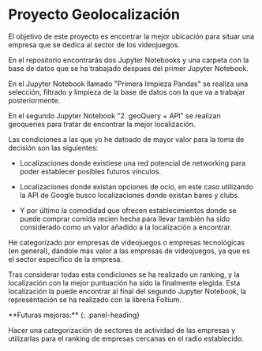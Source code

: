 # Proyecto Geolocalización


El objetivo de este proyecto es encontrar la mejor ubicación para situar una empresa que se dedica al sector de los videojuegos.

En el repositorio encontrarás dos Jupyter Notebooks y una carpeta con la base de datos que se ha trabajado despues del primer Jupyter Notebook.

En el Jupyter Notebook llamado "Primera limpieza Pandas" se realiza una selección, filtrado y limpieza de la base de datos con la que va a trabajar posteriormente.

En el segundo Jupyter Notebook "2. geoQuery + API" se realizan geoqueries para tratar de encontrar la mejor localización.

Las condiciones a las que yo he datoado de mayor valor para la toma de decisión son las siguientes:

-  Localizaciones donde existiese una red potencial de networking para poder establecer posibles futuros vínculos. 

-  Localizaciones donde existan opciones de ocio, en este caso utilizando la API de Google busco localizaciones donde existan bares y clubs.

-  Y por último la comodidad que ofrecen establecimientos donde se puede comprar comida recien hecha para llevar también ha sido considerado como un valor añadido a la localización a encontrar. 

He categorizado por empresas de videojuegos o empresas tecnológicas (en general), dándole más valor a las empresas de videojuegos, ya que es el sector específico de la empresa.

Tras considerar todas esta condiciones se ha realizado un ranking, y la localización con la mejor puntuación ha sido la finalmente elegida. Esta localización la puede encontrar al final del segundo Jupyter Notebook, la representación se ha realizado con la librería Follium.



<div class="panel panel-success">
**Futuras mejoras:**
{: .panel-heading}
<div class="panel-body">

Hacer una categorización de sectores de actividad de las empresas y utilizarlas para el ranking de empresas cercanas en el radio establecido. 


</div>
</div>


